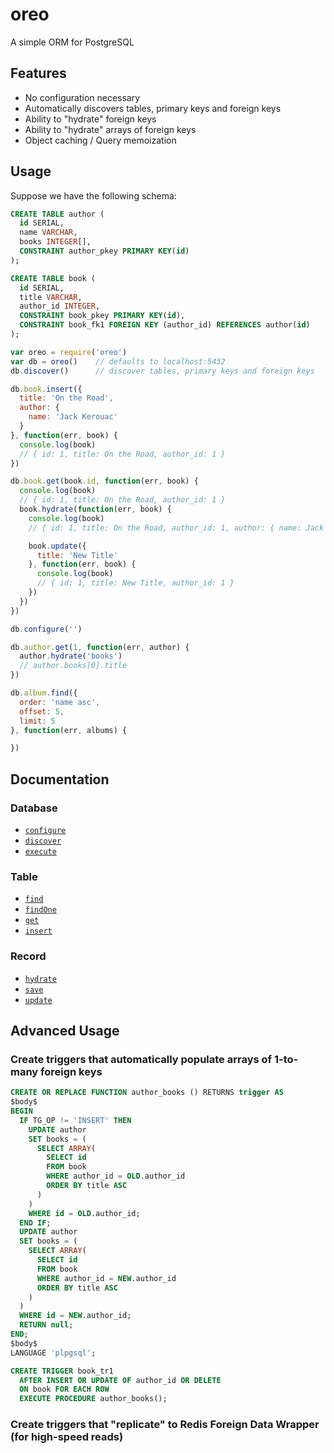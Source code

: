 # oreo

A simple ORM for PostgreSQL

## Features

- No configuration necessary
- Automatically discovers tables, primary keys and foreign keys
- Ability to "hydrate" foreign keys
- Ability to "hydrate" arrays of foreign keys
- Object caching / Query memoization

## Usage

Suppose we have the following schema:

```sql
CREATE TABLE author (
  id SERIAL,
  name VARCHAR,
  books INTEGER[],
  CONSTRAINT author_pkey PRIMARY KEY(id)
);

CREATE TABLE book (
  id SERIAL,
  title VARCHAR,
  author_id INTEGER,
  CONSTRAINT book_pkey PRIMARY KEY(id),
  CONSTRAINT book_fk1 FOREIGN KEY (author_id) REFERENCES author(id)
);
```

```js
var oreo = require('oreo')
var db = oreo()    // defaults to localhost:5432
db.discover()      // discover tables, primary keys and foreign keys

db.book.insert({
  title: 'On the Road',
  author: {
    name: 'Jack Kerouac'
  }
}, function(err, book) {
  console.log(book)
  // { id: 1, title: On the Road, author_id: 1 } 
})
```

```js
db.book.get(book.id, function(err, book) {
  console.log(book)
  // { id: 1, title: On the Road, author_id: 1 } 
  book.hydrate(function(err, book) {
    console.log(book)
    // { id: 1, title: On the Road, author_id: 1, author: { name: Jack Kerouac, books: [1] } }

    book.update({
      title: 'New Title'
    }, function(err, book) {
      console.log(book)
      // { id: 1, title: New Title, author_id: 1 } 
    })
  })
})
```

```js
db.configure('')

db.author.get(1, function(err, author) {
  author.hydrate('books')
  // author.books[0].title
})

db.album.find({
  order: 'name asc',
  offset: 5,
  limit: 5
}, function(err, albums) {

})
```

## Documentation

### Database

* [`configure`](#configure)
* [`discover`](#discover)
* [`execute`](#execute)

### Table

* [`find`](#find)
* [`findOne`](#findOne)
* [`get`](#get)
* [`insert`](#insert)

### Record

* [`hydrate`](#hydrate)
* [`save`](#save)
* [`update`](#update)

## Advanced Usage

### Create triggers that automatically populate arrays of 1-to-many foreign keys

```sql
CREATE OR REPLACE FUNCTION author_books () RETURNS trigger AS
$body$
BEGIN
  IF TG_OP != 'INSERT' THEN
    UPDATE author
    SET books = (
      SELECT ARRAY(
        SELECT id
        FROM book
        WHERE author_id = OLD.author_id
        ORDER BY title ASC
      )
    )
    WHERE id = OLD.author_id;
  END IF;
  UPDATE author
  SET books = (
    SELECT ARRAY(
      SELECT id
      FROM book
      WHERE author_id = NEW.author_id
      ORDER BY title ASC
    )
  )
  WHERE id = NEW.author_id;
  RETURN null;
END;
$body$
LANGUAGE 'plpgsql';

CREATE TRIGGER book_tr1
  AFTER INSERT OR UPDATE OF author_id OR DELETE 
  ON book FOR EACH ROW 
  EXECUTE PROCEDURE author_books();
```

### Create triggers that "replicate" to Redis Foreign Data Wrapper (for high-speed reads)

